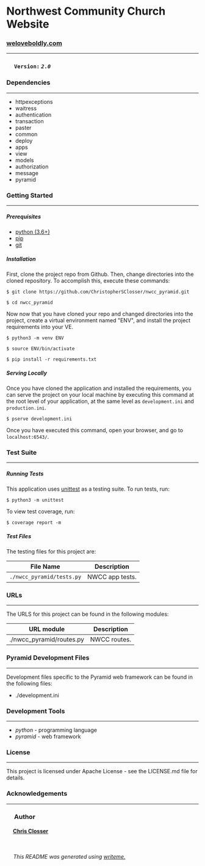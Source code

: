 # Northwest Community Church Website

### [weloveboldly.com](https://weloveboldly.com)
---

### &ensp;&ensp; `Version:` *`2.0`*


### Dependencies
---
* httpexceptions
* waitress
* authentication
* transaction
* paster
* common
* deploy
* apps
* view
* models
* authorization
* message
* pyramid

### Getting Started
---
##### *Prerequisites*
* [python (3.6+)](https://www.python.org/downloads/)
* [pip](https://pip.pypa.io/en/stable/)
* [git](https://git-scm.com/)

##### *Installation*
First, clone the project repo from Github. Then, change directories into the cloned repository. To accomplish this, execute these commands:

`$ git clone https://github.com/ChristopherSClosser/nwcc_pyramid.git`

`$ cd nwcc_pyramid`

Now now that you have cloned your repo and changed directories into the project, create a virtual environment named "ENV", and install the project requirements into your VE.

`$ python3 -m venv ENV`

`$ source ENV/bin/activate`

`$ pip install -r requirements.txt`
##### *Serving Locally*
Once you have cloned the application and installed the requirements, you can serve the project on your local machine by executing this command at the root level of your application, at the same level as `development.ini` and `production.ini`.

`$ pserve development.ini`

Once you have executed this command, open your browser, and go to `localhost:6543/`.
### Test Suite
---
##### *Running Tests*
This application uses [unittest](https://docs.python.org/3/library/unittest.html) as a testing suite. To run tests, run:

``$ python3 -m unittest``

To view test coverage, run:

``$ coverage report -m``
##### *Test Files*
The testing files for this project are:

| File Name | Description |
|:---:|:---:|
| `./nwcc_pyramid/tests.py` | NWCC app tests. |

### URLs
---
The URLS for this project can be found in the following modules:

| URL module | Description |
|:---:|:---:|
| ./nwcc_pyramid/routes.py | NWCC routes. |

### Pyramid Development Files
---
Development files specific to the Pyramid web framework can be found in the following files:
* ./development.ini

### Development Tools
---
* *python* - programming language
* *pyramid* - web framework

### License
---
This project is licensed under Apache License - see the LICENSE.md file for details.
### Acknowledgements
---

### &ensp;&ensp; Author

#### &ensp;&ensp; [Chris Closser](https://github.com/ChristopherSClosser/nwcc_pyramid)

<br>

&ensp;&ensp; *This README was generated using [writeme.](https://github.com/chelseadole/write-me)*
